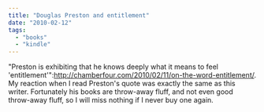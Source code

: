 ```yaml
---
title: "Douglas Preston and entitlement"
date: "2010-02-12"
tags: 
  - "books"
  - "kindle"
---
```


"Preston is exhibiting that he knows deeply what it means to feel 'entitlement'":http://chamberfour.com/2010/02/11/on-the-word-entitlement/. My reaction when I read Preston's quote was exactly the same as this writer. Fortunately his books are throw-away fluff, and not even good throw-away fluff, so I will miss nothing if I never buy one again.
